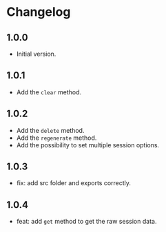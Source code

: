 # Changelog

## 1.0.0

- Initial version.

## 1.0.1

- Add the `clear` method.

## 1.0.2

- Add the `delete` method.
- Add the `regenerate` method.
- Add the possibility to set multiple session options.

## 1.0.3

- fix: add src folder and exports correctly.

## 1.0.4

- feat: add `get` method to get the raw session data.
